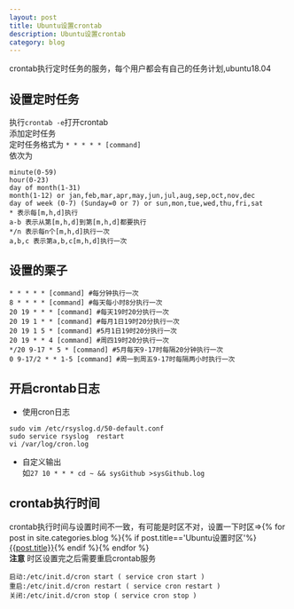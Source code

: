 ```yaml
---
layout: post
title: Ubuntu设置crontab
description: Ubuntu设置crontab
category: blog
---
```

crontab执行定时任务的服务，每个用户都会有自己的任务计划,ubuntu18.04  
## 设置定时任务  
执行`crontab -e`打开crontab  
添加定时任务  
定时任务格式为
`* * * * * [command]`  
依次为
```
minute(0-59)  
hour(0-23)  
day of month(1-31)  
month(1-12) or jan,feb,mar,apr,may,jun,jul,aug,sep,oct,nov,dec  
day of week (0-7) (Sunday=0 or 7) or sun,mon,tue,wed,thu,fri,sat  
* 表示每[m,h,d]执行
a-b 表示从第[m,h,d]到第[m,h,d]都要执行  
*/n 表示每n个[m,h,d]执行一次
a,b,c 表示第a,b,c[m,h,d]执行一次
```
## 设置的栗子  
`* * * * * [command] #每分钟执行一次`  
`8 * * * * [command] #每天每小时8分执行一次`  
`20 19 * * * [command] #每天19时20分执行一次`  
`20 19 1 * * [command] #每月1日19时20分执行一次`  
`20 19 1 5 * [command] #5月1日19时20分执行一次`  
`20 19 * * 4 [command] #周四19时20分执行一次`  
`*/20 9-17 * 5 * [command] #5月每天9-17时每隔20分钟执行一次`  
`0 9-17/2 * * 1-5 [command] #周一到周五9-17时每隔两小时执行一次`  
## 开启crontab日志  
* 使用cron日志
```
sudo vim /etc/rsyslog.d/50-default.conf
sudo service rsyslog  restart
vi /var/log/cron.log
```  
* 自定义输出  
如`27 10 * * * cd ~ && sysGithub >sysGithub.log`  
## crontab执行时间  
crontab执行时间与设置时间不一致，有可能是时区不对，设置一下时区=>{% for post in site.categories.blog %}{% if post.title=='Ubuntu设置时区'%}[{{post.title}}]({{post.url}}){% endif %}{% endfor %}  
**注意** 时区设置完之后需要重启crontab服务  
```
启动:/etc/init.d/cron start ( service cron start )
重启:/etc/init.d/cron restart ( service cron restart )
关闭:/etc/init.d/cron stop ( service cron stop )
```
